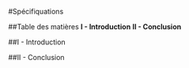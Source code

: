 #Spécifiquations

##Table des matières
**I - Introduction**
**II - Conclusion**


##I - Introduction

##II - Conclusion
